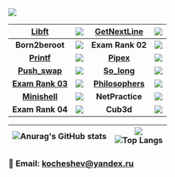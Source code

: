 <img src="https://badge42.herokuapp.com/api/stats/rbiodies?darkmode=true&privacyEmail=true&privacyCursus=true"/>


| **[Libft](https://github.com/maximkocheshev/libft)** | <img src="https://badge42.herokuapp.com/api/project/rbiodies/Libft"/> | **[GetNextLine](https://github.com/maximkocheshev/get_next_line)** | <img src="https://badge42.herokuapp.com/api/project/rbiodies/get_next_line"/> |
| :------------: | :------------: | :------------: | :------------: |
| **Born2beroot** | <img src="https://badge42.herokuapp.com/api/project/rbiodies/Born2beroot"/> | **Exam Rank 02** | <img src="https://badge42.herokuapp.com/api/project/rbiodies/Exam Rank 02"/> |
| **[Printf](https://github.com/maximkocheshev/ft_printf)** | <img src="https://badge42.herokuapp.com/api/project/rbiodies/ft_printf"/> | **[Pipex](https://github.com/maximkocheshev/pipex)** | <img src="https://badge42.herokuapp.com/api/project/rbiodies/pipex"/> | 
| **[Push_swap](https://github.com/maximkocheshev/push_swap)** | <img src="https://badge42.herokuapp.com/api/project/rbiodies/push_swap"/> | **[So_long](https://github.com/maximkocheshev/so_long)** | <img src="https://badge42.herokuapp.com/api/project/rbiodies/so_long"/> | 
| **[Exam Rank 03](https://github.com/maximkocheshev/examrank-03)** | <img src="https://badge42.herokuapp.com/api/project/rbiodies/Exam Rank 03"/> | **[Philosophers](https://github.com/maximkocheshev/philosophers)** | <img src="https://badge42.herokuapp.com/api/project/rbiodies/Philosophers"/> |
| **[Minishell](https://github.com/maximkocheshev/minishell)** | <img src="https://badge42.herokuapp.com/api/project/rbiodies/minishell"/> | **NetPractice** | <img src="https://badge42.herokuapp.com/api/project/rbiodies/NetPractice"/> |
| **Exam Rank 04** | <img src="https://badge42.herokuapp.com/api/project/rbiodies/Exam Rank 04"/> | **Cub3d** | <img src="https://badge42.herokuapp.com/api/project/rbiodies/cub3d"/> |

| ![Anurag's GitHub stats](https://github-readme-stats.vercel.app/api?username=maximkocheshev)  | ![](https://komarev.com/ghpvc/?username=maximkocheshev) <br> ![Top Langs](https://github-readme-stats.vercel.app/api/top-langs/?username=maximkocheshev&layout=compact&hide=Objective-C,Roff,Makefile&langs_count=6) |
| ------------ | ------------ |

### 📧 Email: kocheshev@yandex.ru
